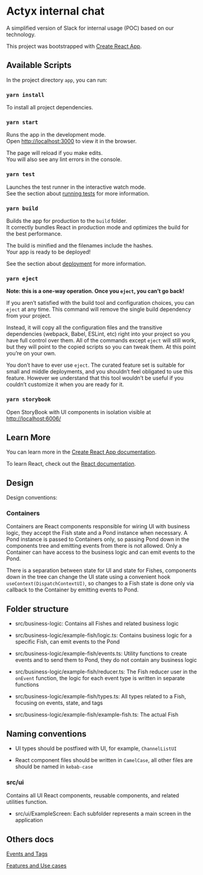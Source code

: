 # Actyx internal chat

A simplified version of Slack for internal usage (POC) based on our technology.

This project was bootstrapped with [Create React App](https://github.com/facebook/create-react-app).

## Available Scripts

In the project directory `app`, you can run:

### `yarn install`

To install all project dependencies.

### `yarn start`

Runs the app in the development mode.\
Open [http://localhost:3000](http://localhost:3000) to view it in the browser.

The page will reload if you make edits.\
You will also see any lint errors in the console.

### `yarn test`

Launches the test runner in the interactive watch mode.\
See the section about [running tests](https://facebook.github.io/create-react-app/docs/running-tests) for more information.

### `yarn build`

Builds the app for production to the `build` folder.\
It correctly bundles React in production mode and optimizes the build for the best performance.

The build is minified and the filenames include the hashes.\
Your app is ready to be deployed!

See the section about [deployment](https://facebook.github.io/create-react-app/docs/deployment) for more information.

### `yarn eject`

**Note: this is a one-way operation. Once you `eject`, you can’t go back!**

If you aren’t satisfied with the build tool and configuration choices, you can `eject` at any time. This command will remove the single build dependency from your project.

Instead, it will copy all the configuration files and the transitive dependencies (webpack, Babel, ESLint, etc) right into your project so you have full control over them. All of the commands except `eject` will still work, but they will point to the copied scripts so you can tweak them. At this point you’re on your own.

You don’t have to ever use `eject`. The curated feature set is suitable for small and middle deployments, and you shouldn’t feel obligated to use this feature. However we understand that this tool wouldn’t be useful if you couldn’t customize it when you are ready for it.

### `yarn storybook`

Open StoryBook with UI components in isolation visible at <http://localhost:6006/>

## Learn More

You can learn more in the [Create React App documentation](https://facebook.github.io/create-react-app/docs/getting-started).

To learn React, check out the [React documentation](https://reactjs.org/).

## Design

Design conventions:

### Containers

Containers are React components responsible for wiring UI with business logic, they accept the Fish state and a Pond instance when necessary. A Pond instance is passed to Containers only, so passing Pond down in the components tree and emitting events from there is not allowed.
Only a Container can have access to the business logic and can emit events to the Pond.

There is a separation between state for UI and state for Fishes, components down in the tree can change the UI state using a convenient hook `useContext(DispatchContextUI)`, so changes to a Fish state is done only via callback to the Container by emitting events to Pond.

## Folder structure

- src/business-logic: Contains all Fishes and related business logic

- src/business-logic/example-fish/logic.ts: Contains business logic for a specific Fish, can emit events to the Pond

- src/business-logic/example-fish/events.ts: Utility functions to create events and to send them to Pond, they do not contain any business logic

- src/business-logic/example-fish/reducer.ts: The Fish reducer user in the `onEvent` function, the logic for each event type is written in separate functions

- src/business-logic/example-fish/types.ts: All types related to a Fish, focusing on events, state, and tags

- src/business-logic/example-fish/example-fish.ts: The actual Fish

## Naming conventions

- UI types should be postfixed with UI, for example, `ChannelListUI`

- React component files should be written in `CamelCase`, all other files are should be named in `kebab-case`

### src/ui

Contains all UI React components, reusable components, and related utilities function.

- src/ui/ExampleScreen: Each subfolder represents a main screen in the application

## Others docs

[Events and Tags](./docs/events-tags-overview.md)

[Features and Use cases](./docs/features-use-cases.md)
